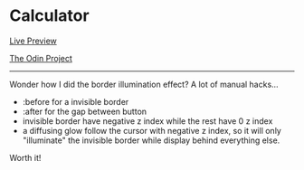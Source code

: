 # Calculator

[Live Preview](https://helium5250.github.io/Calculator/)

[The Odin Project](https://www.theodinproject.com/)

---

Wonder how I did the border illumination effect? A lot of manual hacks...

- :before for a invisible border
- :after for the gap between button
- invisible border have negative z index while the rest have 0 z index
- a diffusing glow follow the cursor with negative z index, so it will only "illuminate" the invisible border while display behind everything else.

Worth it!
